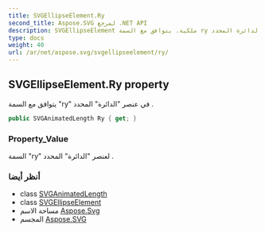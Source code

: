 ```yaml
---
title: SVGEllipseElement.Ry
second_title: Aspose.SVG لمرجع .NET API
description: SVGEllipseElement ملكية. يتوافق مع السمة ry في عنصر الدائرة المحدد .
type: docs
weight: 40
url: /ar/net/aspose.svg/svgellipseelement/ry/
---
```

## SVGEllipseElement.Ry property

يتوافق مع السمة "ry" في عنصر "الدائرة" المحدد .

```csharp
public SVGAnimatedLength Ry { get; }
```

### Property_Value

السمة "ry" لعنصر "الدائرة" المحدد .

### أنظر أيضا

* class [SVGAnimatedLength](../../../aspose.svg.datatypes/svganimatedlength/)
* class [SVGEllipseElement](../)
* مساحة الاسم [Aspose.Svg](../../svgellipseelement/)
* المجسم [Aspose.SVG](../../../)


